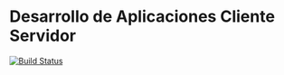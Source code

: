 Desarrollo de Aplicaciones Cliente Servidor
=

[![Build Status](https://travis-ci.org/jorgevillaverde/dacs.svg?branch=master)](https://travis-ci.org/jorgevillaverde/dacs)